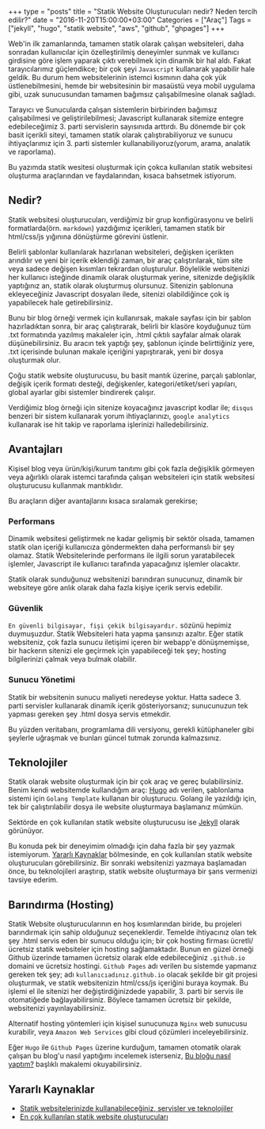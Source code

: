 +++
type = "posts"
title = "Statik Website Oluşturucuları nedir? Neden tercih edilir?"
date = "2016-11-20T15:00:00+03:00"
Categories = ["Araç"]
Tags = ["jekyll", "hugo", "statik website", "aws", "github", "ghpages"]
+++

Web'in ilk zamanlarında, tamamen statik olarak çalışan websiteleri, daha sonradan kullanıcılar için özelleştirilmiş deneyimler sunmak ve kullanıcı girdisine göre işlem yaparak çıktı verebilmek için dinamik bir hal aldı. Fakat tarayıcılarımız güçlendikce; bir çok şeyi `Javascript` kullanarak yapabilir hale geldik. Bu durum hem websitelerinin istemci kısmının daha çok yük üstlenebilmesini, hemde bir websitesinin bir masaüstü veya mobil uygulama gibi, uzak sunucusundan tamamen bağımsız çalışabilmesine olanak sağladı.
 
 Tarayıcı ve Sunucularda çalışan sistemlerin birbirinden bağımsız çalışabilmesi ve geliştirilebilmesi; Javascript kullanarak sitemize entegre edebileceğimiz 3. parti servislerin sayısınıda arttırdı. Bu dönemde bir çok basit içerikli siteyi, tamamen statik olarak çalıştırabiliyoruz ve sunucu ihtiyaçlarımız için 3. parti sistemler kullanabiliyoruz(yorum, arama, analatik ve raporlama). 

Bu yazımda statik wesitesi oluşturmak için çokca kullanılan statik websitesi oluşturma araçlarından ve faydalarından, kısaca bahsetmek istiyorum.


## Nedir?
Statik websitesi oluşturucuları, verdiğimiz bir grup konfigürasyonu ve belirli formatlarda(örn. `markdown`) yazdığımız içerikleri, tamamen statik bir html/css/js yığınına dönüştürme görevini üstlenir. 

Belirli şablonlar kullanılarak hazırlanan websiteleri, değişken içerikten arındılır ve yeni bir içerik eklendiği zaman, bir araç çalıştırılarak, tüm site veya sadece değişen kısımları tekrardan oluşturulur. Böylelikle websitenizi her kullanıcı isteğinde dinamik olarak oluşturmak yerine, sitenizde değişiklik yaptığınız an, statik olarak oluşturmuş olursunuz. Sitenizin şablonuna ekleyeceğiniz Javascript dosyaları ilede, sitenizi olabildiğince çok iş yapabilecek hale getirebilirsiniz.

Bunu bir blog örneği vermek için kullanırsak, makale sayfası için bir şablon hazırladıktan sonra, bir araç çalıştırarak, belirli bir klasöre koyduğunuz tüm .txt formatında yazılmış makaleler için, .html çıktılı sayfalar almak olarak düşünebilirsiniz. Bu aracın tek yaptığı şey, şablonun içinde belirttiğiniz yere, .txt içerisinde bulunan makale içeriğini yapıştırarak, yeni bir dosya oluşturmak olur.

Çoğu statik website oluşturucusu, bu basit mantık üzerine, parçalı şablonlar, değişik içerik formatı desteği, değişkenler, kategori/etiket/seri yapıları, global ayarlar gibi sistemler bindirerek çalışır.

Verdiğimiz blog örneği için sitenize koyacağınız javascript kodlar ile; `disqus` benzeri bir sistem kullanarak yorum ihtiyaçlarınızı, `google analytics` kullanarak ise hit takip ve raporlama işlerinizi halledebilirsiniz.

## Avantajları
Kişisel blog veya ürün/kişi/kurum tanıtımı gibi çok fazla değişiklik görmeyen veya ağırlıklı olarak istemci tarafında çalışan websiteleri için statik websitesi oluşturucusu kullanmak mantıklıdır. 

Bu araçların diğer avantajlarını kısaca sıralamak gerekirse;

### Performans
Dinamik websitesi geliştirmek ne kadar gelişmiş bir sektör olsada, tamamen statik olan içeriği kullanıcıza göndermekten daha performanslı bir şey olamaz. Statik Websitelerinde performans ile ilgili sorun yaratabilecek işlemler, Javascript ile kullanıcı tarafında yapacağınız işlemler olacaktır.

Statik olarak sunduğunuz websitenizi barındıran sunucunuz, dinamik bir websiteye göre anlık olarak daha fazla kişiye içerik servis edebilir.

### Güvenlik
`En güvenli bilgisayar, fişi çekik bilgisayardır.` sözünü hepimiz duymuşuzdur. Statik Websiteleri hata yapma şansınızı azaltır. Eğer statik websiteniz, çok fazla sunucu iletişimi içeren bir webapp'e dönüşmemişse, bir hackerın sitenizi ele geçirmek için yapabileceği tek şey; hosting bilgilerinizi çalmak veya bulmak olabilir.

### Sunucu Yönetimi
Statik bir websitenin sunucu maliyeti neredeyse yoktur. Hatta sadece 3. parti servisler kullanarak dinamik içerik gösteriyorsanız; sunucunuzun tek yapması gereken şey .html dosya servis etmekdir.

Bu yüzden veritabanı, programlama dili versiyonu, gerekli kütüphaneler gibi şeylerle uğraşmak ve bunları güncel tutmak zorunda kalmazsınız.

## Teknolojiler
Statik olarak website oluşturmak için bir çok araç ve gereç bulabilirsiniz. Benim kendi websitemde kullandığım araç: [Hugo](https://gohugo.io) adı verilen, şablonlama sistemi için `Golang Template` kullanan bir oluşturucu. Golang ile yazıldığı için, tek bir çalıştırılabilir dosya ile website oluşturmaya başlamanız mümkün.

Sektörde en çok kullanılan statik website oluşturucusu ise [Jekyll](https://jekyllrb.com/) olarak görünüyor.

Bu konuda pek bir deneyimim olmadığı için daha fazla bir şey yazmak istemiyorum. [Yararlı Kaynaklar](#yararlı-kaynaklar) bölmesinde, en çok kullanılan statik website oluşturucuları görebilirsiniz. Bir sonraki websitenizi yazmaya başlamadan önce, bu teknolojileri araştırıp, statik website oluşturmaya bir şans vermenizi tavsiye ederim. 

## Barındırma (Hosting)
Statik Website oluşturucularının en hoş kısımlarından biride, bu projeleri barındırmak için sahip olduğunuz seçeneklerdir. Temelde ihtiyacınız olan tek şey .html servis eden bir sunucu olduğu için; bir çok hosting firması ücretli/ücretsiz statik websiteler için hosting sağlamaktadır. Bunun en güzel örneği Github üzerinde tamamen ücretsiz olarak elde edebileceğiniz `.github.io` domaini ve ücretsiz hostingi. `Github Pages` adı verilen bu sistemde yapmanız gereken tek şey; adı `kullanıcıadınız.github.io` olacak şekilde bir git projesi oluşturmak, ve statik websitenizin html/css/js içeriğini buraya koymak. Bu işlemi el ile sitenizi her değiştirdiğinizdede yapabilir, 3. parti bir servis ile otomatiğede bağlayabilirsiniz. Böylece tamamen ücretsiz bir şekilde, websitenizi yayınlayabilirsiniz.

Alternatif hosting yöntemleri için kişisel sunucunuza `Nginx` web sunucusu kurabilir, veya `Amazon Web Services` gibi cloud çözümleri inceleyebilirsiniz.

Eğer `Hugo` ile `Github Pages` üzerine kurduğum, tamamen otomatik olarak çalışan bu blog'u nasıl yaptığımı incelemek isterseniz, [Bu bloğu nasıl yaptım?](/tr/personal-website) başlıklı makalemi okuyabilirsiniz.

## Yararlı Kaynaklar
- [Statik websitelerinizde kullanabileceğiniz, servisler ve teknolojiler](https://github.com/aharris88/awesome-static-website-services)
- [En çok kullanılan statik website oluşturucuları](https://www.staticgen.com/)
